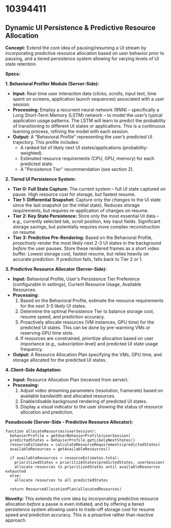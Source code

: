# 10394411

## Dynamic UI Persistence & Predictive Resource Allocation

**Concept:** Extend the core idea of pausing/resuming a UI stream by incorporating predictive resource allocation based on user behavior *prior* to pausing, and a tiered persistence system allowing for varying levels of UI state retention.

**Specs:**

**1. Behavioral Profiler Module (Server-Side):**

*   **Input:**  Real-time user interaction data (clicks, scrolls, input text, time spent on screens, application launch sequences) associated with a user session.
*   **Processing:** Employ a recurrent neural network (RNN) – specifically a Long Short-Term Memory (LSTM) network – to model the user’s typical application usage patterns.  The LSTM will learn to predict the probability of transitioning to different UI states or applications. This is a continuous learning process, refining the model with each session.
*   **Output:**  A “Behavioral Profile” representing the user’s predicted UI trajectory. This profile includes:
    *   A ranked list of likely next UI states/applications (probability-weighted).
    *   Estimated resource requirements (CPU, GPU, memory) for each predicted state.
    *   A "Persistence Tier" recommendation (see section 2).

**2. Tiered UI Persistence System:**

*   **Tier 0:  Full State Capture:**  The current system – full UI state captured on pause. High resource cost for storage, but fastest resume.
*   **Tier 1:  Differential Snapshot:** Capture only the *changes* to the UI state since the last snapshot (or the initial state).  Reduces storage requirements, but requires re-application of changes on resume.
*   **Tier 2:  Key State Persistence:** Store only the most essential UI data – e.g., currently selected tab, scroll position, key input fields.  Significant storage savings, but potentially requires more complex reconstruction on resume.
*   **Tier 3:  Predictive Pre-Rendering:**  Based on the Behavioral Profile, *proactively* render the most likely next 2-3 UI states in the background *before* the user pauses. Store these rendered frames as a short video buffer.  Lowest storage cost, fastest resume, but relies heavily on accurate prediction.  If prediction fails, falls back to Tier 2 or 1.

**3. Predictive Resource Allocator (Server-Side):**

*   **Input:** Behavioral Profile, User's Persistence Tier Preference (configurable in settings), Current Resource Usage, Available Resources.
*   **Processing:**
    1.  Based on the Behavioral Profile, estimate the resource requirements for the next 3-5 likely UI states.
    2.  Determine the optimal Persistence Tier to balance storage cost, resume speed, and prediction accuracy.
    3.  Proactively allocate resources (VM instances, GPU time) for the predicted UI states. This can be done by pre-warming VMs or reserving GPU time slots.
    4.  If resources are constrained, prioritize allocation based on user importance (e.g., subscription level) and predicted UI state usage frequency.
*   **Output:** A Resource Allocation Plan specifying the VMs, GPU time, and storage allocated for the predicted UI states.

**4. Client-Side Adaptation:**

*   **Input:**  Resource Allocation Plan (received from server).
*   **Processing:**
    1.  Adjust video streaming parameters (resolution, framerate) based on available bandwidth and allocated resources.
    2.  Enable/disable background rendering of predicted UI states.
    3.  Display a visual indicator to the user showing the status of resource allocation and prediction.

**Pseudocode (Server-Side - Predictive Resource Allocator):**

```
function allocateResources(userSession):
  behaviorProfile = getUserBehaviorProfile(userSession)
  predictedStates = behaviorProfile.getLikelyNextStates()
  resourceEstimates = calculateResourceRequirements(predictedStates)
  availableResources = getAvailableResources()
  
  if availableResources < resourceEstimates.total:
    prioritizedStates = prioritizeStates(predictedStates, userSession)
    allocate resources to prioritizedStates until availableResources exhausted
  else:
    allocate resources to all predictedStates
  
  return ResourceAllocationPlan(allocatedResources)
```

**Novelty:** This extends the core idea by incorporating predictive resource allocation *before* a pause is even initiated, and by offering a tiered persistence system allowing users to trade-off storage cost for resume speed and prediction accuracy. This is a proactive rather than reactive approach.